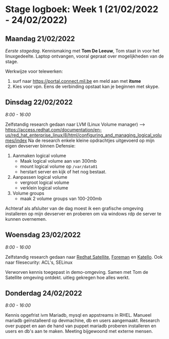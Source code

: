 # Stage logboek: Week 1 (21/02/2022 - 24/02/2022)

## Maandag 21/02/2022

_Eerste stagedag_. Kennismaking met __Tom De Leeuw__, Tom staat in voor het linuxgedeelte.
Laptop ontvangen, vooral gepraat over mogelijkheden van de stage.

Werkwijze voor telewerken:

1. surf naar <https://portal.connect.mil.be> en meld aan met __itsme__
2. Kies voor vpn. Eens de verbinding opstaat kan je beginnen met skype.

## Dinsdag 22/02/2022

_8:00 - 16:00_

Zelfstandig research gedaan naar LVM (Linux Volume manager) --> <https://access.redhat.com/documentation/en-us/red_hat_enterprise_linux/8/html/configuring_and_managing_logical_volumes/index>
Na de research enkele kleine opdrachtjes uitgevoerd op mijn eigen devserver binnen Defensie:
1. Aanmaken logical volume
    - Maak logical volume aan van 300mb
    - mount logical volume op `/var/data01`
    - herstart server en kijk of het nog bestaat.
2. Aanpassen logical volume
    - vergroot logical volume
    - verklein logical volume
3. Volume groups
    - maak 2 volume groups van 100-200mb

Achteraf als afsluiter van de dag moest ik een grafische omgeving installeren op mijn devserver en proberen om via windows rdp de server te kunnen overnemen.

## Woensdag 23/02/2022

_8:00 - 16:00_

Zelfstandig research gedaan naar [Redhat Satellite](https://www.redhat.com/en/technologies/management/satellite), [Foreman](https://theforeman.org) en [Katello](https://www.theforeman.org/plugins/katello/). Ook naar filesecurity: ACL's, SELinux

Verworven kennis toegepast in demo-omgeving.
Samen met Tom de Satellite omgeving ontdekt. uitleg gekregen hoe alles werkt.

## Donderdag 24/02/2022

_8:00 - 16:00_  

Kennis opgefrist ivm Mariadb, mysql en appstreams in RHEL. Manueel mariadb geïnstalleerd op devmachine, db en users aangemaakt. Research over puppet en aan de hand van puppet mariadb proberen installeren en users en db's aan te maken. Meeting bijgewoond met externe mensen.